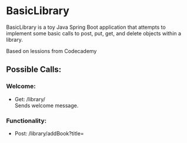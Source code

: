 # BasicLibrary
BasicLibrary is a toy Java Spring Boot application that attempts to implement some basic calls to post, put, get, and delete objects within a library. 

Based on lessions from Codecademy

## Possible Calls: 
### Welcome:
- Get: /library/  
  Sends welcome message. 

### Functionality:
- Post: /library/addBook?title=<title>&contents=<contents>  
  Adds book to the library  
  Title: Title of the book  
  Contents: Contents of the book  

- Put: /library/updateBookContents?title=<title>&newContents=<contents>  
  Updates contents of a book  
  Title: Title of the book   
  NewContents: New book contents  
  Errors Possible: NOT_FOUND (title not found)  
  
- Get: /library/getBook?title=<title>  
  Gets the cotnents of a book in the library  
  Title: Title of the book  
  Errors Possible: NOT_FOUND (title not found)  

- Get: /library/getAllBooks  
  Returns list of all book titles in the library (sorted alphabetically)  
  Errors Possible: NOT_FOUND (no books found)  
  
- Delete: /library/removeBook?title=<title>  
  Removes book from the library  
  Title: Title of the book  
  Errors Possible: NOT_FOUND (title not found)  

